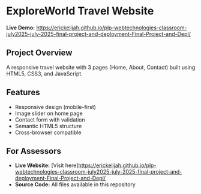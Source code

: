 # ExploreWorld Travel Website

**Live Demo:** https://erickelijah.github.io/plp-webtechnologies-classroom-july2025-july-2025-final-project-and-deployment-Final-Project-and-Depl/

## Project Overview
A responsive travel website with 3 pages (Home, About, Contact) built using HTML5, CSS3, and JavaScript.

## Features
- Responsive design (mobile-first)
- Image slider on home page
- Contact form with validation
- Semantic HTML5 structure
- Cross-browser compatible

## For Assessors
- **Live Website:** [Visit here]https://erickelijah.github.io/plp-webtechnologies-classroom-july2025-july-2025-final-project-and-deployment-Final-Project-and-Depl/
- **Source Code:** All files available in this repository